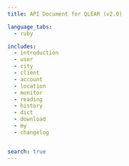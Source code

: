 ```yaml
---
title: API Document for QLEAR (v2.0)

language_tabs:
  - ruby

includes:
  - introduction
  - user
  - city
  - client
  - account
  - location
  - monitor
  - reading
  - history
  - dict
  - download
  - my
  - changelog


search: true
---
```

